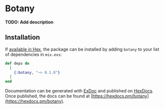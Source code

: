 # Botany

**TODO: Add description**

## Installation

If [available in Hex](https://hex.pm/docs/publish), the package can be installed
by adding `botany` to your list of dependencies in `mix.exs`:

```elixir
def deps do
  [
    {:botany, "~> 0.1.0"}
  ]
end
```

Documentation can be generated with [ExDoc](https://github.com/elixir-lang/ex_doc)
and published on [HexDocs](https://hexdocs.pm). Once published, the docs can
be found at [https://hexdocs.pm/botany](https://hexdocs.pm/botany).

